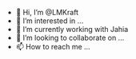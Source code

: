 - 👋 Hi, I’m @LMKraft
- 👀 I’m interested in ...
- 🌱 I’m currently working with Jahia
- 💞️ I’m looking to collaborate on ...
- 📫 How to reach me ...

<!---
LMKraft/LMKraft is a ✨ special ✨ repository because its `README.md` (this file) appears on your GitHub profile.
You can click the Preview link to take a look at your changes.
--->
